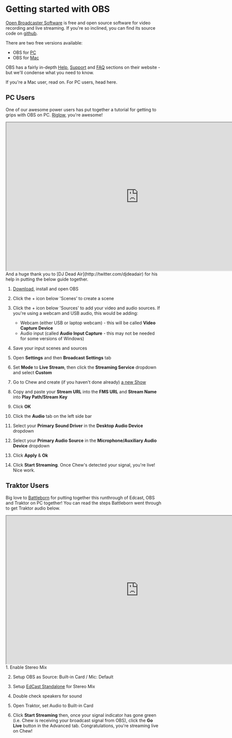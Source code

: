 # Getting started with OBS

[Open Broadcaster Software](https://obsproject.com/) is free and open source software for video recording and live streaming. If you're so inclined, you can find its source code on [github](https://github.com/jp9000/OBS). 

There are two free versions available: 

- OBS for [PC](https://obsproject.com/download)
- OBS for [Mac](https://obsproject.com/download#mac)

OBS has a fairly in-depth [Help](http://jp9000.github.io/OBS), [Support](http://jp9000.github.io/OBS/general/support.html) and [FAQ](http://jp9000.github.io/OBS/general/faq.html) sections on their website - but we'll condense what you need to know.

If you're a Mac user, read on.
For PC users, head here.

## PC Users

One of our awesome power users has put together a tutorial for getting to grips with OBS on PC. [Riglow](http://chew.tv/riglow), you're awesome!

<iframe src="http://chew.tv/embed/riglow/advanced-broadcast-settings-for-open-broadcast-software" width="853" height="480" scrolling="no"></iframe>
<br />
And a huge thank you to [DJ Dead Air](http://twitter.com/djdeadair) for his help in putting the below guide together. 

1. [Download](https://obsproject.com/download#mac), install and open OBS

2. Click the + icon below 'Scenes' to create a scene

3. Click the + icon below 'Sources' to add your video and audio sources. If you're using a webcam and USB audio, this would be adding:

	- Webcam (either USB or laptop webcam) - this will be called **Video Capture Device**
	- Audio input (called **Audio Input Capture** - this may not be needed for some versions of Windows) 

3. Save your input scenes and sources

4. Open **Settings** and then **Broadcast Settings** tab 

6. Set **Mode** to **Live Stream**, then click the **Streaming Service** dropdown and select **Custom**

7. Go to Chew and create (if you haven't done already) [a new Show](http://chew.tv/guide/using_chew/go_live_on_chew)

8. Copy and paste your **Stream URL** into the **FMS URL** and **Stream Name** into **Play Path/Stream Key**

9. Click **OK**

10. Click the **Audio** tab on the left side bar

11. Select your **Primary Sound Driver** in the **Desktop Audio Device** dropdown

12. Select your **Primary Audio Source** in the **Microphone/Auxiliary Audio Device** dropdown

13. Click **Apply** & **Ok**

14. Click **Start Streaming**. Once Chew's detected your signal, you're live! Nice work. 

## Traktor Users

Big love to [Battleborn](http://chew.tv/battleborn) for putting together this runthrough of Edcast, OBS and Traktor on PC together! You can read the steps Battleborn went through to get Traktor audio below.  

<iframe src="http://chew.tv/embed/battleborn/chewtv-and-traktor-s4-obs-setup-using-edcast" width="853" height="480" scrolling="no"></iframe>
<br />
1. Enable Stereo Mix

2. Setup OBS as Source: Built-in Card / Mic: Default

3. Setup [EdCast Standalone](https://www.fastserv.com/kb/article/edcast_standalone_-_stream_live_audio_to_icecast_or_shoutcast) for Stereo Mix

4. Double check speakers for sound

5. Open Traktor, set Audio to Built-in Card

6. Click **Start Streaming** then, once your signal indicator has gone green (i.e. Chew is receiving your broadcast signal from OBS), click the **Go Live** button in the Advanced tab. Congratulations, you're streaming live on Chew!
